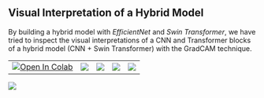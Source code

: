 ## Visual Interpretation of a Hybrid Model 

By building a hybrid model with *EfficientNet* and *Swin Transformer*, we have tried to inspect the visual interpretations of a CNN and Transformer blocks of a hybrid model (CNN + Swin Transformer) with the GradCAM technique. 

<table class="tfo-notebook-buttons" align="center">
  <td>
    <a href="[https://colab.research.google.com/github/ageron/handson-ml2/blob/master/](https://colab.research.google.com/drive/1usxq9yhZthyapAnzFfFObQ7RjXPicAop?usp=sharing)" target="_parent"><img src="https://colab.research.google.com/assets/colab-badge.svg" alt="Open In Colab"/></a>
  </td>
    
  <td>
    <a target="_blank" href="https://github.com/innat/Hybrid-EfficientNet-Swin-Transformer"><img src="https://img.shields.io/badge/GitHub-View%20source-lightgrey" /></a>
  </td>
    
   <td>
    <a target="_blank" href="https://deepnote.com/workspace/mohammed-innat-36e929bc-ce23-4d95-9ddc-a9c6662eb7d6/project/Notebooks-32e94ef4-8ce0-4cc4-8042-49862519f3f2/%2F%5BDeepnote%5D_HENetSwinT.ipynb"><img src="https://deepnote.com/buttons/launch-in-deepnote-small.svg" /></a>
  </td>
    
   <td>
    <a target="_blank" href="https://www.kaggle.com/code/ipythonx/tf-hybrid-efficientnet-swin-transformer-gradcam"><img src="https://kaggle.com/static/images/open-in-kaggle.svg" /></a>
   </td>
    
   <td>
    <a target="_blank" href="https://github.com/tensorflow/similarity/blob/master/examples/unsupervised_hello_world.ipynb"><img src="https://img.shields.io/badge/Try%20on-Gradio-orange" /></a>
   </td>
    
</table>


![](https://user-images.githubusercontent.com/17668390/149625554-b9c7074a-2137-49d5-8726-a3fbfa3f9a4c.gif)

